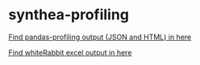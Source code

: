 # synthea-profiling

[Find pandas-profiling output (JSON and HTML) in here](https://github.com/HDRUK/synthea-profiling/tree/main/pandas-profiling/output)

[Find whiteRabbit excel output in here](https://github.com/HDRUK/synthea-profiling/blob/main/whiteRabbit-profiling/output/csv/ScanReport.xlsx)
